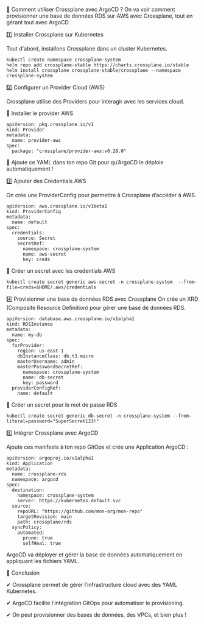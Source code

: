 🎯 Comment utiliser Crossplane avec ArgoCD ?
On va voir comment provisionner une base de données RDS sur AWS avec Crossplane, tout en gérant tout avec ArgoCD.

1️⃣ Installer Crossplane sur Kubernetes

Tout d'abord, installons Crossplane dans un cluster Kubernetes.

```
kubectl create namespace crossplane-system
helm repo add crossplane-stable https://charts.crossplane.io/stable
helm install crossplane crossplane-stable/crossplane --namespace crossplane-system
```

2️⃣ Configurer un Provider Cloud (AWS)

Crossplane utilise des Providers pour interagir avec les services cloud.

🔹 Installer le provider AWS
```
apiVersion: pkg.crossplane.io/v1
kind: Provider
metadata:
  name: provider-aws
spec:
  package: "crossplane/provider-aws:v0.28.0"
```
📌 Ajoute ce YAML dans ton repo Git pour qu’ArgoCD le déploie automatiquement !

3️⃣ Ajouter des Credentials AWS

On crée une ProviderConfig pour permettre à Crossplane d’accéder à AWS.
```
apiVersion: aws.crossplane.io/v1beta1
kind: ProviderConfig
metadata:
  name: default
spec:
  credentials:
    source: Secret
    secretRef:
      namespace: crossplane-system
      name: aws-secret
      key: creds
```
🔹 Créer un secret avec les credentials AWS
```
kubectl create secret generic aws-secret -n crossplane-system  --from-file=creds=$HOME/.aws/credentials
```

4️⃣ Provisionner une base de données RDS avec Crossplane
On crée un XRD (Composite Resource Definition) pour gérer une base de données RDS.
```
apiVersion: database.aws.crossplane.io/v1alpha1
kind: RDSInstance
metadata:
  name: my-db
spec:
  forProvider:
    region: us-east-1
    dbInstanceClass: db.t3.micro
    masterUsername: admin
    masterPasswordSecretRef:
      namespace: crossplane-system
      name: db-secret
      key: password
  providerConfigRef:
    name: default
```

🔹 Créer un secret pour le mot de passe RDS
```
kubectl create secret generic db-secret -n crossplane-system --from-literal=password="SuperSecret123!"
```

5️⃣ Intégrer Crossplane avec ArgoCD

Ajoute ces manifests à ton repo GitOps et crée une Application ArgoCD :
```
apiVersion: argoproj.io/v1alpha1
kind: Application
metadata:
  name: crossplane-rds
  namespace: argocd
spec:
  destination:
    namespace: crossplane-system
    server: https://kubernetes.default.svc
  source:
    repoURL: "https://github.com/mon-org/mon-repo"
    targetRevision: main
    path: crossplane/rds
  syncPolicy:
    automated:
      prune: true
      selfHeal: true
```
ArgoCD va déployer et gérer la base de données automatiquement en appliquant les fichiers YAML.

🎯 Conclusion

✔ Crossplane permet de gérer l’infrastructure cloud avec des YAML Kubernetes.

✔ ArgoCD facilite l’intégration GitOps pour automatiser le provisioning.

✔ On peut provisionner des bases de données, des VPCs, et bien plus !
